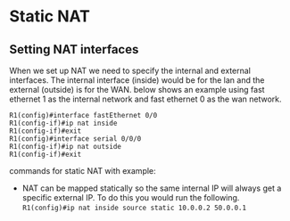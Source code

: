 # Static NAT

## Setting NAT interfaces

When  we set up NAT we need to specify the internal and external interfaces. The internal interface (inside) would be for the lan and the external (outside) is for the WAN. below shows an example using fast ethernet 1 as the internal network and fast ethernet 0 as the wan network.

```interface fa 0/0
R1(config)#interface fastEthernet 0/0
R1(config-if)#ip nat inside
R1(config-if)#exit
R1(config)#interface serial 0/0/0
R1(config-if)#ip nat outside 
R1(config-if)#exit
```

commands for static NAT with example:

* NAT can be mapped statically so the same internal IP will always get a specific external IP. To do this you would run the following.
  ```R1(config)#ip nat inside source static 10.0.0.2 50.0.0.1```

